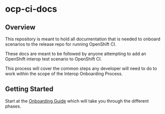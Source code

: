 # ocp-ci-docs

## Overview
This repository is meant to hold all documentation that is needed to onboard scenarios to the release repo for running OpenShift CI.

These docs are meant to be followed by anyone attempting to add an OpenShift interop test scenario to OpenShift CI.

This process will cover the common steps any developer will need to do to work within the scope of the Interop Onboarding Process.

## Getting Started
Start at the [Onboarding Guide](docs/ONBOARDING_GUIDE.md) which will take you through the different phases.